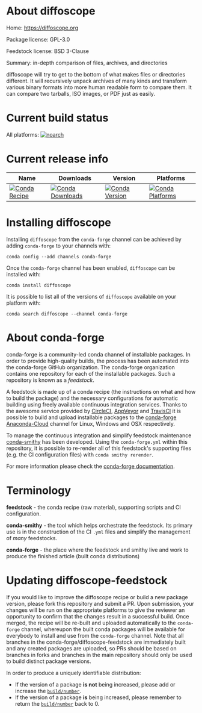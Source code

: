 About diffoscope
================

Home: https://diffoscope.org

Package license: GPL-3.0

Feedstock license: BSD 3-Clause

Summary: in-depth comparison of files, archives, and directories

diffoscope will try to get to the bottom of what makes files or directories different. It will recursively unpack archives of many kinds and transform various binary formats into more human readable form to compare them. It can compare two tarballs, ISO images, or PDF just as easily.


Current build status
====================

All platforms:
[![noarch](https://img.shields.io/circleci/project/github/conda-forge/diffoscope-feedstock/master.svg?label=noarch)](https://circleci.com/gh/conda-forge/diffoscope-feedstock)

Current release info
====================

| Name | Downloads | Version | Platforms |
| --- | --- | --- | --- |
| [![Conda Recipe](https://img.shields.io/badge/recipe-diffoscope-green.svg)](https://anaconda.org/conda-forge/diffoscope) | [![Conda Downloads](https://img.shields.io/conda/dn/conda-forge/diffoscope.svg)](https://anaconda.org/conda-forge/diffoscope) | [![Conda Version](https://img.shields.io/conda/vn/conda-forge/diffoscope.svg)](https://anaconda.org/conda-forge/diffoscope) | [![Conda Platforms](https://img.shields.io/conda/pn/conda-forge/diffoscope.svg)](https://anaconda.org/conda-forge/diffoscope) |

Installing diffoscope
=====================

Installing `diffoscope` from the `conda-forge` channel can be achieved by adding `conda-forge` to your channels with:

```
conda config --add channels conda-forge
```

Once the `conda-forge` channel has been enabled, `diffoscope` can be installed with:

```
conda install diffoscope
```

It is possible to list all of the versions of `diffoscope` available on your platform with:

```
conda search diffoscope --channel conda-forge
```


About conda-forge
=================

conda-forge is a community-led conda channel of installable packages.
In order to provide high-quality builds, the process has been automated into the
conda-forge GitHub organization. The conda-forge organization contains one repository
for each of the installable packages. Such a repository is known as a *feedstock*.

A feedstock is made up of a conda recipe (the instructions on what and how to build
the package) and the necessary configurations for automatic building using freely
available continuous integration services. Thanks to the awesome service provided by
[CircleCI](https://circleci.com/), [AppVeyor](https://www.appveyor.com/)
and [TravisCI](https://travis-ci.org/) it is possible to build and upload installable
packages to the [conda-forge](https://anaconda.org/conda-forge)
[Anaconda-Cloud](https://anaconda.org/) channel for Linux, Windows and OSX respectively.

To manage the continuous integration and simplify feedstock maintenance
[conda-smithy](https://github.com/conda-forge/conda-smithy) has been developed.
Using the ``conda-forge.yml`` within this repository, it is possible to re-render all of
this feedstock's supporting files (e.g. the CI configuration files) with ``conda smithy rerender``.

For more information please check the [conda-forge documentation](https://conda-forge.org/docs/).

Terminology
===========

**feedstock** - the conda recipe (raw material), supporting scripts and CI configuration.

**conda-smithy** - the tool which helps orchestrate the feedstock.
                   Its primary use is in the construction of the CI ``.yml`` files
                   and simplify the management of *many* feedstocks.

**conda-forge** - the place where the feedstock and smithy live and work to
                  produce the finished article (built conda distributions)


Updating diffoscope-feedstock
=============================

If you would like to improve the diffoscope recipe or build a new
package version, please fork this repository and submit a PR. Upon submission,
your changes will be run on the appropriate platforms to give the reviewer an
opportunity to confirm that the changes result in a successful build. Once
merged, the recipe will be re-built and uploaded automatically to the
`conda-forge` channel, whereupon the built conda packages will be available for
everybody to install and use from the `conda-forge` channel.
Note that all branches in the conda-forge/diffoscope-feedstock are
immediately built and any created packages are uploaded, so PRs should be based
on branches in forks and branches in the main repository should only be used to
build distinct package versions.

In order to produce a uniquely identifiable distribution:
 * If the version of a package **is not** being increased, please add or increase
   the [``build/number``](https://conda.io/docs/user-guide/tasks/build-packages/define-metadata.html#build-number-and-string).
 * If the version of a package **is** being increased, please remember to return
   the [``build/number``](https://conda.io/docs/user-guide/tasks/build-packages/define-metadata.html#build-number-and-string)
   back to 0.
